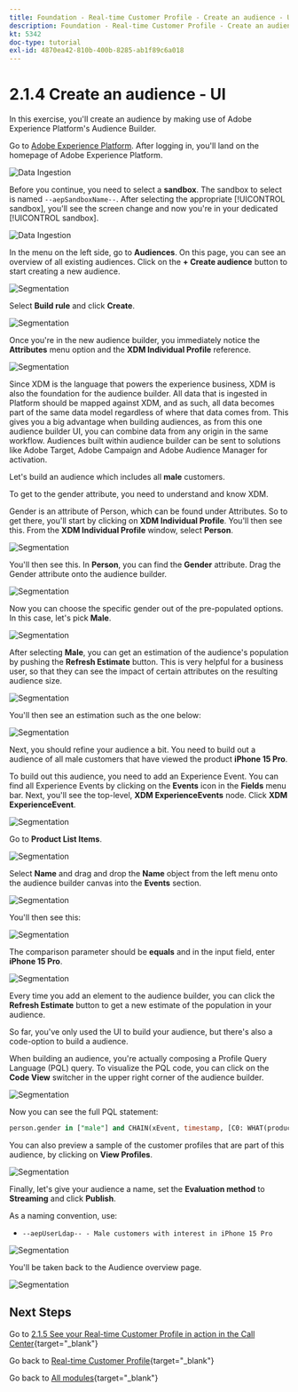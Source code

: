 ```yaml
---
title: Foundation - Real-time Customer Profile - Create an audience - UI
description: Foundation - Real-time Customer Profile - Create an audience - UI
kt: 5342
doc-type: tutorial
exl-id: 4870ea42-810b-400b-8285-ab1f89c6a018
---
```

# 2.1.4 Create an audience - UI

In this exercise, you'll create an audience by making use of Adobe Experience Platform's Audience Builder.

Go to [Adobe Experience Platform](https://experience.adobe.com/platform). After logging in, you'll land on the homepage of Adobe Experience Platform.

![Data Ingestion](./../../../../modules/delivery-activation/datacollection/dc1.2/images/home.png)

Before you continue, you need to select a **sandbox**. The sandbox to select is named ``--aepSandboxName--``. After selecting the appropriate [!UICONTROL sandbox], you'll see the screen change and now you're in your dedicated [!UICONTROL sandbox].

![Data Ingestion](./../../../../modules/delivery-activation/datacollection/dc1.2/images/sb1.png)

In the menu on the left side, go to **Audiences**. On this page, you can see an overview of all existing audiences. Click on the **+ Create audience** button to start creating a new audience.

![Segmentation](./images/menuseg.png)

Select **Build rule** and click **Create**.

![Segmentation](./images/menusegbr.png)

Once you're in the new audience builder, you immediately notice the **Attributes** menu option and the **XDM Individual Profile** reference.

![Segmentation](./images/segmentationui.png)

Since XDM is the language that powers the experience business, XDM is also the foundation for the audience builder. All data that is ingested in Platform should be mapped against XDM, and as such, all data becomes part of the same data model regardless of where that data comes from. This gives you a big advantage when building audiences, as from this one audience builder UI, you can combine data from any origin in the same workflow. Audiences built within audience builder can be sent to solutions like Adobe Target, Adobe Campaign and Adobe Audience Manager for activation.

Let's build an audience which includes all **male** customers.

To get to the gender attribute, you need to understand and know XDM. 

Gender is an attribute of Person, which can be found under Attributes. So to get there, you'll start by clicking on **XDM Individual Profile**. You'll then see this. From the **XDM Individual Profile** window, select **Person**. 

![Segmentation](./images/person.png)

You'll then see this. In **Person**, you can find the **Gender** attribute. Drag the Gender attribute onto the audience builder.

![Segmentation](./images/gender.png)

Now you can choose the specific gender out of the pre-populated options. In this case, let's pick **Male**.

![Segmentation](./images/genderselection.png)

After selecting **Male**, you can get an estimation of the audience's population by pushing the **Refresh Estimate** button. This is very helpful for a business user, so that they can see the impact of certain attributes on the resulting audience size.

![Segmentation](./images/segmentpreview.png)

You'll then see an estimation such as the one below:

![Segmentation](./images/segmentpreviewest.png)

Next, you should refine your audience a bit. You need to build out a audience of all male customers that have viewed the product **iPhone 15 Pro**.

To build out this audience, you need to add an Experience Event. You can find all Experience Events by clicking on the **Events** icon in the **Fields** menu bar. Next, you'll see the top-level, **XDM ExperienceEvents** node. Click **XDM ExperienceEvent**.

![Segmentation](./images/findee.png)

Go to **Product List Items**.

![Segmentation](./images/plitems.png)

Select **Name** and drag and drop the **Name** object from the left menu onto the audience builder canvas into the **Events** section.

![Segmentation](./images/eeweb.png)

You'll then see this:

![Segmentation](./images/eewebpdtlname.png)

The comparison parameter should be **equals** and in the input field, enter **iPhone 15 Pro**.

![Segmentation](./images/pv.png)

Every time you add an element to the audience builder, you can click the **Refresh Estimate** button to get a new estimate of the population in your audience.

So far, you've only used the UI to build your audience, but there's also a code-option to build a audience.

When building an audience, you're actually composing a Profile Query Language (PQL) query. To visualize the PQL code, you can click on the **Code View** switcher in the upper right corner of the audience builder.

![Segmentation](./images/codeview.png)

Now you can see the full PQL statement:

```sql
person.gender in ["male"] and CHAIN(xEvent, timestamp, [C0: WHAT(productListItems.exists(name.equals("iPhone 15 Pro", false)))])
```

You can also preview a sample of the customer profiles that are part of this audience, by clicking on **View Profiles**.

![Segmentation](./images/previewprofilesdtl.png)

Finally, let's give your audience a name, 
set the **Evaluation method** to **Streaming** and click **Publish**.

As a naming convention, use:

- `--aepUserLdap-- - Male customers with interest in iPhone 15 Pro`

![Segmentation](./images/segmentname.png)

You'll be taken back to the Audience overview page.

![Segmentation](./images/savedsegment.png)

## Next Steps

Go to [2.1.5 See your Real-time Customer Profile in action in the Call Center](./ex5.md){target="_blank"}

Go back to [Real-time Customer Profile](./real-time-customer-profile.md){target="_blank"}

Go back to [All modules](./../../../../overview.md){target="_blank"}
